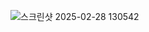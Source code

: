 ![스크린샷 2025-02-28 130542](https://github.com/user-attachments/assets/bd36984f-36e8-4d07-8d48-c5f3e1b72511)
